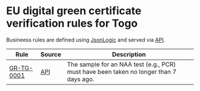 # EU digital green certificate verification rules for Togo

Busineess rules are defined using [JsonLogic](https://jsonlogic.com) and served via [API](https://dgca-businessrule-service.ezdrav.si/rules/TG).

| Rule | Source | Description |
| ---- | ------ | ----------- |
| [GR-TG-0001](GR-TG-0001.json) | [API](https://dgca-businessrule-service.ezdrav.si/rules/TG/f9f081e4f4e21d65eb71e42bc74591b782aa58340017ed73a6b01a4cd075d82f) | The sample for an NAA test (e.g., PCR) must have been taken no longer than 7 days ago. |
